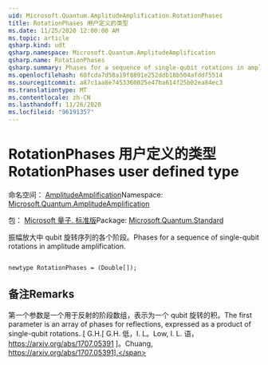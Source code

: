 ```yaml
---
uid: Microsoft.Quantum.AmplitudeAmplification.RotationPhases
title: RotationPhases 用户定义的类型
ms.date: 11/25/2020 12:00:00 AM
ms.topic: article
qsharp.kind: udt
qsharp.namespace: Microsoft.Quantum.AmplitudeAmplification
qsharp.name: RotationPhases
qsharp.summary: Phases for a sequence of single-qubit rotations in amplitude amplification.
ms.openlocfilehash: 60fcda7d58a19f8891e252ddb18b504afddf5514
ms.sourcegitcommit: a87c1aa8e7453360025e47ba614f25b02ea84ec3
ms.translationtype: MT
ms.contentlocale: zh-CN
ms.lasthandoff: 11/26/2020
ms.locfileid: "96191357"
---
```

# <a name="rotationphases-user-defined-type"></a><span data-ttu-id="52b6c-102">RotationPhases 用户定义的类型</span><span class="sxs-lookup"><span data-stu-id="52b6c-102">RotationPhases user defined type</span></span>

<span data-ttu-id="52b6c-103">命名空间： [AmplitudeAmplification](xref:Microsoft.Quantum.AmplitudeAmplification)</span><span class="sxs-lookup"><span data-stu-id="52b6c-103">Namespace: [Microsoft.Quantum.AmplitudeAmplification](xref:Microsoft.Quantum.AmplitudeAmplification)</span></span>

<span data-ttu-id="52b6c-104">包： [Microsoft 量子. 标准版](https://nuget.org/packages/Microsoft.Quantum.Standard)</span><span class="sxs-lookup"><span data-stu-id="52b6c-104">Package: [Microsoft.Quantum.Standard](https://nuget.org/packages/Microsoft.Quantum.Standard)</span></span>


<span data-ttu-id="52b6c-105">振幅放大中 qubit 旋转序列的各个阶段。</span><span class="sxs-lookup"><span data-stu-id="52b6c-105">Phases for a sequence of single-qubit rotations in amplitude amplification.</span></span>

```qsharp

newtype RotationPhases = (Double[]);
```



## <a name="remarks"></a><span data-ttu-id="52b6c-106">备注</span><span class="sxs-lookup"><span data-stu-id="52b6c-106">Remarks</span></span>

<span data-ttu-id="52b6c-107">第一个参数是一个用于反射的阶段数组，表示为一个 qubit 旋转的积。</span><span class="sxs-lookup"><span data-stu-id="52b6c-107">The first parameter is an array of phases for reflections, expressed as a product of single-qubit rotations.</span></span>
<span data-ttu-id="52b6c-108">[ G.H.</span><span class="sxs-lookup"><span data-stu-id="52b6c-108">[ G.H.</span></span> <span data-ttu-id="52b6c-109">低，I. L。</span><span class="sxs-lookup"><span data-stu-id="52b6c-109">Low, I. L.</span></span> <span data-ttu-id="52b6c-110">语， https://arxiv.org/abs/1707.05391 ]。</span><span class="sxs-lookup"><span data-stu-id="52b6c-110">Chuang, https://arxiv.org/abs/1707.05391].</span></span>